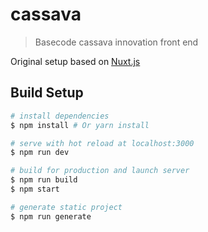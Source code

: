 # cassava

> Basecode cassava innovation front end

Original setup based on [Nuxt.js](https://github.com/nuxt/nuxt.js)

## Build Setup

``` bash
# install dependencies
$ npm install # Or yarn install

# serve with hot reload at localhost:3000
$ npm run dev

# build for production and launch server
$ npm run build
$ npm start

# generate static project
$ npm run generate
```